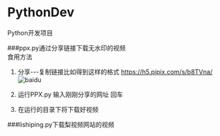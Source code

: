 # PythonDev
Python开发项目

###ppx.py通过分享链接下载无水印的视频  
食用方法  
1. 分享---复制链接比如得到这样的格式
https://h5.pipix.com/s/b8TVna/  
![baidu](http://www.baidu.com/img/bdlogo.gif "百度logo")  
  
2. 运行PPX.py 输入刚刚分享的网址 回车
3. 在运行的目录下将下载好视频



###lishiping.py下载梨视频网站的视频
